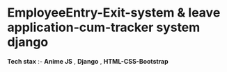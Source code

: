 # EmployeeEntry-Exit-system & leave application-cum-tracker system django

**Tech stax** :- **Anime JS** , **Django** , **HTML-CSS-Bootstrap**
